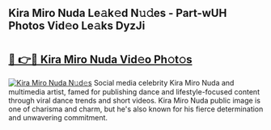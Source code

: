 ## Kira Miro Nuda Le𝚊k𝚎d N𝚞𝚍es - Part-wUH Photos Vid𝚎o Le𝚊ks DyzJi

# <h2><a href="http://fbg2hvm.evod.top/?m=Kira+Miro+Nuda">🔗 👉🔴 Kira Miro Nuda Vid𝚎o Ph𝚘t𝚘s</a></h2>

[![Kira Miro Nuda N𝚞d𝚎s](https://i.imgur.com/8V9OHl7.gif)](http://fbg2hvm.evod.top/?m=Kira+Miro+Nuda)
Social media celebrity Kira Miro Nuda and multimedia artist, famed for publishing dance and lifestyle-focused content through viral dance trends and short videos. Kira Miro Nuda public image is one of charisma and charm, but he's also known for his fierce determination and unwavering commitment. 
